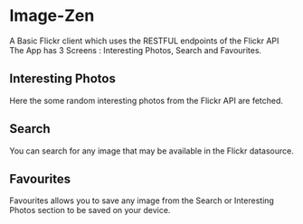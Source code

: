 # Image-Zen

A Basic Flickr client which uses the RESTFUL endpoints of the Flickr API 
The App has 3 Screens :  Interesting Photos, Search and Favourites.

## Interesting Photos

Here the some random interesting photos from the Flickr API are fetched.

## Search

You can search for any image that may be available in the Flickr datasource.

## Favourites

Favourites allows you to save any image from the Search or Interesting Photos section to be 
saved on your device.


